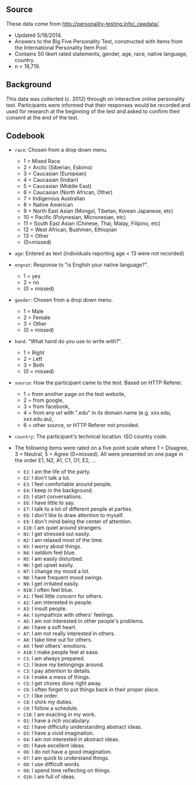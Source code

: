## Source

These data come from http://personality-testing.info/_rawdata/.

- Updated 5/18/2014. 
- Answers to the Big Five Personality Test, constructed with items from the International Personality Item Pool.
- Contains 50 likert rated statements, gender, age, race, native language, country.
- n = 19,719.

## Background

This data was collected (c. 2012) through on interactive online personality test. Participants were informed that their responses would be recorded and used for research at the beginning of the test and asked to confirm their consent at the end of the test.

## Codebook

- `race`: Chosen from a drop down menu. 
    + 1 = Mixed Race
    + 2 = Arctic (Siberian, Eskimo)
    + 3 = Caucasian (European)
    + 4 = Caucasian (Indian)
    + 5 = Caucasian (Middle East)
    + 6 = Caucasian (North African, Other)
    + 7 = Indigenous Australian
    + 8 = Native American
    + 9 = North East Asian (Mongol, Tibetan, Korean Japanese, etc)
    + 10 = Pacific (Polynesian, Micronesian, etc)
    + 11 = South East Asian (Chinese, Thai, Malay, Filipino, etc)
    + 12 = West African, Bushmen, Ethiopian
    + 13 = Other
    + (0=missed)

- `age`: Entered as text (individuals reporting age < 13 were not recorded)

- `engnat`: Response to "is English your native language?". 
    + 1 = yes
    + 2 = no 
    + (0 = missed)

- `gender`: Chosen from a drop down menu. 
    + 1 = Male
    + 2 = Female 
    + 3 = Other 
    + (0 = missed)

- `hand`: "What hand do you use to write with?". 
    + 1 = Right
    + 2 = Left 
    + 3 = Both 
    + (0 = missed)

- `source`: How the participant came to the test. Based on HTTP Referer. 
    + 1 = from another page on the test website, 
    + 2 = from google, 
    + 3 = from facebook, 
    + 4 = from any url with ".edu" in its domain name (e.g. xxx.edu, xxx.edu.au), 
    + 6 = other source, or HTTP Referer not provided.

- `country`: The participant's technical location. ISO country code.

- The following items were rated on a five point scale where 1 = Disagree, 3 = Neutral, 5 = Agree (0=missed). All were presented on one page in the order E1, N2, A1, C1, O1, E2, ...
    + `E1`: I am the life of the party.
    + `E2`: I don't talk a lot.
    + `E3`: I feel comfortable around people.
    + `E4`: I keep in the background.
    + `E5`: I start conversations.
    + `E6`: I have little to say.
    + `E7`: I talk to a lot of different people at parties.
    + `E8`: I don't like to draw attention to myself.
    + `E9`: I don't mind being the center of attention.
    + `E10`: I am quiet around strangers.
    + `N1`: I get stressed out easily.
    + `N2`: I am relaxed most of the time.
    + `N3`: I worry about things.
    + `N4`: I seldom feel blue.
    + `N5`: I am easily disturbed.
    + `N6`: I get upset easily.
    + `N7`: I change my mood a lot.
    + `N8`: I have frequent mood swings.
    + `N9`: I get irritated easily.
    + `N10`: I often feel blue.
    + `A1`: I feel little concern for others.
    + `A2`: I am interested in people.
    + `A3`: I insult people.
    + `A4`: I sympathize with others' feelings.
    + `A5`: I am not interested in other people's problems.
    + `A6`: I have a soft heart.
    + `A7`: I am not really interested in others.
    + `A8`: I take time out for others.
    + `A9`: I feel others' emotions.
    + `A10`: I make people feel at ease.
    + `C1`: I am always prepared.
    + `C2`: I leave my belongings around.
    + `C3`: I pay attention to details.
    + `C4`: I make a mess of things.
    + `C5`: I get chores done right away.
    + `C6`: I often forget to put things back in their proper place.
    + `C7`: I like order.
    + `C8`: I shirk my duties.
    + `C9`: I follow a schedule.
    + `C10`: I am exacting in my work.
    + `O1`: I have a rich vocabulary.
    + `O2`: I have difficulty understanding abstract ideas.
    + `O3`: I have a vivid imagination.
    + `O4`: I am not interested in abstract ideas.
    + `O5`: I have excellent ideas.
    + `O6`: I do not have a good imagination.
    + `O7`: I am quick to understand things.
    + `O8`: I use difficult words.
    + `O9`: I spend time reflecting on things.
    + `O10`: I am full of ideas.
